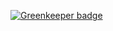
[![Greenkeeper badge](https://badges.greenkeeper.io/tjenkinson/rollup-bug-empty-dymanic-import.svg)](https://greenkeeper.io/)
